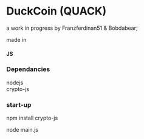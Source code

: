 # DuckCoin (QUACK)
a work in progress by Franzferdinan51 & Bobdabear;

made in <h4>JS</h4>

<h3>Dependancies</h3>

nodejs<br>
crypto-js

<h3>start-up</h3>

npm install crypto-js<br>

node main.js
